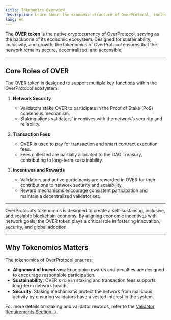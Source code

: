 ```yaml
---
title: Tokenomics Overview
description: Learn about the economic structure of OverProtocol, including the role of the native token OVER, its allocation, and the mechanisms supporting network growth and sustainability.
lang: en
---
```


The **OVER token** is the native cryptocurrency of OverProtocol, serving as the backbone of its economic ecosystem. Designed for sustainability, inclusivity, and growth, the tokenomics of OverProtocol ensures that the network remains secure, decentralized, and accessible.

---

## Core Roles of OVER

The OVER token is designed to support multiple key functions within the OverProtocol ecosystem:

1. **Network Security**
    - Validators stake OVER to participate in the Proof of Stake (PoS) consensus mechanism.
    - Staking aligns validators’ incentives with the network’s security and reliability.

2. **Transaction Fees**
    - OVER is used to pay for transaction and smart contract execution fees.
    - Fees collected are partially allocated to the DAO Treasury, contributing to long-term sustainability.

3. **Incentives and Rewards**
    - Validators and active participants are rewarded in OVER for their contributions to network security and scalability.
    - Reward mechanisms encourage consistent participation and maintain a decentralized validator set.

---

OverProtocol’s tokenomics is designed to create a self-sustaining, inclusive, and scalable blockchain economy. By aligning economic incentives with network goals, the OVER token plays a critical role in fostering innovation, security, and global adoption.

---

## Why Tokenomics Matters

The tokenomics of OverProtocol ensures:

- **Alignment of Incentives**: Economic rewards and penalties are designed to encourage responsible participation.
- **Sustainability**: OVER's role in staking and transaction fees supports long-term network health.
- **Security**: Staking mechanisms protect the network from malicious activity by ensuring validators have a vested interest in the system.

For more details on staking and validator rewards, refer to the [Validator Requirements Section →](./validator-requirements).
